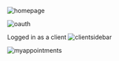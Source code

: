 ![homepage](https://user-images.githubusercontent.com/33178924/53856059-5a11a800-3f9e-11e9-96cb-04328ae5b135.JPG)

![oauth](https://user-images.githubusercontent.com/33178924/53856260-3864f080-3f9f-11e9-9dc0-47d56b0bcb04.JPG)

Logged in as a client
![clientsidebar](https://user-images.githubusercontent.com/33178924/53856138-bf659900-3f9e-11e9-9161-54f53ed3bb98.JPG)

![myappointments](https://user-images.githubusercontent.com/33178924/53856362-a3aec280-3f9f-11e9-973d-5ff90cc1983f.JPG)


